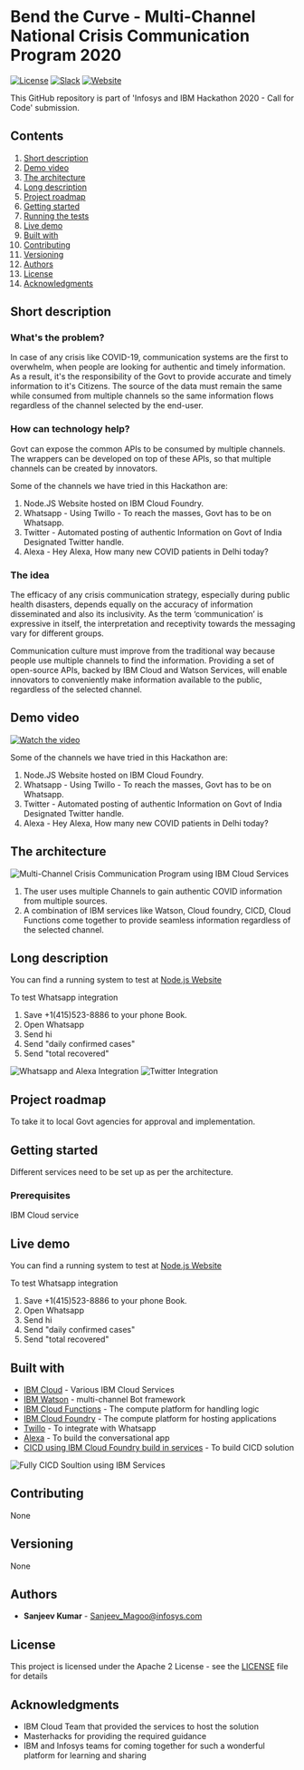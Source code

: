 # Bend the Curve - Multi-Channel National Crisis Communication Program 2020

[![License](https://img.shields.io/badge/License-Apache2-blue.svg)](https://www.apache.org/licenses/LICENSE-2.0) [![Slack](https://img.shields.io/badge/Join-Slack-blue)](https://callforcode.org/slack) [![Website](https://img.shields.io/badge/View-Website-blue)](https://code-and-response.github.io/Project-Sample/)

This GitHub repository is part of 'Infosys and IBM Hackathon 2020 - Call for Code' submission.

## Contents

1. [Short description](#short-description)
1. [Demo video](#demo-video)
1. [The architecture](#the-architecture)
1. [Long description](#long-description)
1. [Project roadmap](#project-roadmap)
1. [Getting started](#getting-started)
1. [Running the tests](#running-the-tests)
1. [Live demo](#live-demo)
1. [Built with](#built-with)
1. [Contributing](#contributing)
1. [Versioning](#versioning)
1. [Authors](#authors)
1. [License](#license)
1. [Acknowledgments](#acknowledgments)

## Short description

### What's the problem?

In case of any crisis like COVID-19, communication systems are the first to overwhelm, when people are looking for authentic and timely information. As a result, it's the responsibility of the Govt to provide accurate and timely information to it's Citizens. The source of the data must remain the same while consumed from multiple channels so the same information flows regardless of the channel selected by the end-user.

### How can technology help?

Govt can expose the common APIs to be consumed by multiple channels. The wrappers can be developed on top of these APIs, so that multiple channels can be created by innovators. 

Some of the channels we have tried in this Hackathon are:

1. Node.JS Website hosted on IBM Cloud Foundry.
2. Whatsapp - Using Twillo - To reach the masses, Govt has to be on Whatsapp.
3. Twitter - Automated posting of authentic Information on Govt of India Designated Twitter handle.
4. Alexa - Hey Alexa, How many new COVID patients in Delhi today?


### The idea

The efficacy of any crisis communication strategy, especially during public health disasters, depends equally on the accuracy of information disseminated and also its inclusivity. As the term ‘communication’ is expressive in itself, the interpretation and receptivity towards the messaging vary for different groups.

Communication culture must improve from the traditional way because people use multiple channels to find the information. Providing a set of open-source APIs, backed by IBM Cloud and Watson Services, will enable innovators to conveniently make information available to the public, regardless of the selected channel.

## Demo video

[![Watch the video](https://github.com/sanjeevmagoo/Call-for-Code-Infosys-Bend-The-Curve-Team/blob/master/Thumb.JPG)](https://youtu.be/PRoKspmInks)


Some of the channels we have tried in this Hackathon are:

1. Node.JS Website hosted on IBM Cloud Foundry.
2. Whatsapp - Using Twillo - To reach the masses, Govt has to be on Whatsapp.
3. Twitter - Automated posting of authentic Information on Govt of India Designated Twitter handle.
4. Alexa - Hey Alexa, How many new COVID patients in Delhi today?

## The architecture

![Multi-Channel Crisis Communication Program using IBM Cloud Services](https://github.com/sanjeevmagoo/Call-for-Code-Infosys-Bend-The-Curve-Team/blob/master/Solution.jpeg)

1. The user uses multiple Channels to gain authentic COVID information from multiple sources.
2. A combination of IBM services like Watson, Cloud foundry, CICD, Cloud Functions come together to provide seamless information regardless of the selected channel.


## Long description

You can find a running system to test at [Node.js Website](https://covid19test-reflective-quokka-vo.eu-gb.mybluemix.net)

To test Whatsapp integration
  1. Save +1(415)523-8886 to your phone Book.
  2. Open Whatsapp
  3. Send hi
  4. Send "daily confirmed cases" 
  5. Send "total recovered"


![Whatsapp and Alexa Integration](https://github.com/sanjeevmagoo/Call-for-Code-Infosys-Bend-The-Curve-Team/blob/master/WhatsApp-Alexa.jpeg)
![Twitter Integration](https://github.com/sanjeevmagoo/Call-for-Code-Infosys-Bend-The-Curve-Team/blob/master/Twitter.jpeg)

## Project roadmap

To take it to local Govt agencies for approval and implementation.

## Getting started

Different services need to be set up as per the architecture.

### Prerequisites

IBM Cloud service

## Live demo

You can find a running system to test at [Node.js Website](https://covid19test-reflective-quokka-vo.eu-gb.mybluemix.net)

To test Whatsapp integration
  1. Save +1(415)523-8886 to your phone Book.
  2. Open Whatsapp
  3. Send hi
  4. Send "daily confirmed cases" 
  5. Send "total recovered"

## Built with

* [IBM Cloud](https://cloud.ibm.com/catalog?search=ibm%20cloud#search_results) - Various IBM Cloud Services
* [IBM Watson](https://cloud.ibm.com/catalog?search=ibm%20watson#search_results) - multi-channel Bot framework
* [IBM Cloud Functions](https://cloud.ibm.com/catalog?search=cloud%20functions#search_results) - The compute platform for handling logic
* [IBM Cloud Foundry](https://cloud.ibm.com/catalog?search=cloud%20foundry#search_results) - The compute platform for hosting applications
* [Twillo](https://www.twilio.com/) - To integrate with Whatsapp
* [Alexa](https://developer.amazon.com/en-GB/alexa/) - To build the conversational app
* [CICD using IBM Cloud Foundry build in services](https://www.ibm.com/in-en/cloud) - To build CICD solution


![Fully CICD Soultion using IBM Services](https://github.com/sanjeevmagoo/Call-for-Code-Infosys-Bend-The-Curve-Team/blob/master/CICD.JPG)

## Contributing

None

## Versioning

None

## Authors

* **Sanjeev Kumar** - Sanjeev_Magoo@infosys.com

## License

This project is licensed under the Apache 2 License - see the [LICENSE](LICENSE) file for details

## Acknowledgments

* IBM Cloud Team that provided the services to host the solution
* Masterhacks for providing the required guidance
* IBM and Infosys teams for coming together for such a wonderful platform for learning and sharing
